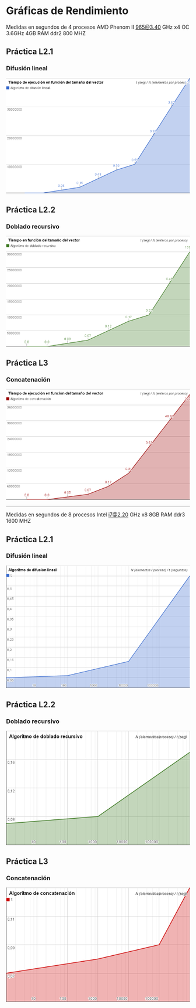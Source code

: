 Gráficas de Rendimiento
=======================

Medidas en segundos de 4 procesos AMD Phenom II 965@3.40 GHz x4 OC 3.6GHz 4GB RAM ddr2 800 MHZ

## Práctica L2.1

### Difusión lineal
![Algoritmo de difusión lineal](img/m02.png)

## Práctica L2.2

### Doblado recursivo
![Algoritmo de doblado recursivo](img/m03.png)

## Práctica L3

### Concatenación
![Algoritmo de concatenación](img/m04.png)

-------------------------------------------------------------------
Medidas en segundos de 8 procesos Intel i7@2.20 GHz x8 8GB RAM ddr3 1600 MHZ

## Práctica L2.1

### Difusión lineal
![Algoritmo de difusión lineal](img/m02.8.png)

## Práctica L2.2

### Doblado recursivo
![Algoritmo de doblado recursivo](img/m03.8.png)

## Práctica L3

### Concatenación
![Algoritmo de concatenación](img/m04.8.png)

